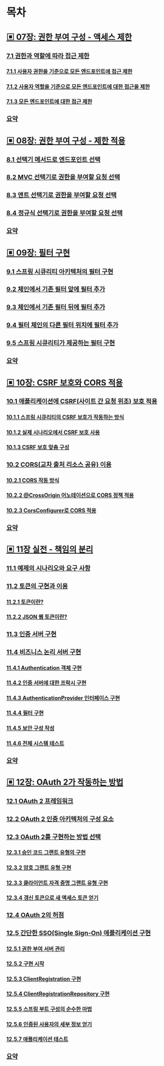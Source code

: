 # 목차

## [▣ 07장: 권한 부여 구성 - 액세스 제한](#▣-07장-권한-부여-구성-액세스-제한)

### [7.1 권한과 역할에 따라 접근 제한](#71-권한과-역할에-따라-접근-제한)

#### [7.1.1 사용자 권한을 기준으로 모든 엔드포인트에 접근 제한](#711-사용자-권한을-기준으로-모든-엔드포인트에-접근-제한)

#### [7.1.2 사용자 역할을 기준으로 모든 엔드포인트에 대한 접근을 제한](#712-사용자-역할을-기준으로-모든-엔드포인트에-대한-접근을-제한)

#### [7.1.3 모든 엔드포인트에 대한 접근 제한](#713-모든-엔드포인트에-대한-접근-제한)

### [요약](#요약-6)

## [▣ 08장: 권한 부여 구성 - 제한 적용](#▣-08장-권한-부여-구성-제한-적용)

### [8.1 선택기 메서드로 엔드포인트 선택](#81-선택기-메서드로-엔드포인트-선택)

### [8.2 MVC 선택기로 권한을 부여할 요청 선택](#82-mvc-선택기로-권한을-부여할-요청-선택)

### [8.3 앤트 선택기로 권한을 부여할 요청 선택](#83-앤트-선택기로-권한을-부여할-요청-선택)

### [8.4 정규식 선택기로 권한을 부여할 요청 선택](#84-정규식-선택기로-권한을-부여할-요청-선택)

### [요약](#요약-7)

## [▣ 09장: 필터 구현](#▣-09장-필터-구현)

### [9.1 스프링 시큐리티 아키텍처의 필터 구현](#91-스프링-시큐리티-아키텍처의-필터-구현)

### [9.2 체인에서 기존 필터 앞에 필터 추가](#92-체인에서-기존-필터-앞에-필터-추가)

### [9.3 체인에서 기존 필터 뒤에 필터 추가](#93-체인에서-기존-필터-뒤에-필터-추가)

### [9.4 필터 체인의 다른 필터 위치에 필터 추가](#94-필터-체인의-다른-필터-위치에-필터-추가)

### [9.5 스프링 시큐리티가 제공하는 필터 구현](#95-스프링-시큐리티가-제공하는-필터-구현)

### [요약](#요약-8)

## [▣ 10장: CSRF 보호와 CORS 적용](#▣-10장-csrf-보호와-cors-적용)

### [10.1 애플리케이션에 CSRF(사이트 간 요청 위조) 보호 적용](#101-애플리케이션에-csrf사이트-간-요청-위조-보호-적용)

#### [10.1.1 스프링 시큐리티의 CSRF 보호가 작동하는 방식](#1011-스프링-시큐리티의-csrf-보호가-작동하는-방식)

#### [10.1.2 실제 시나리오에서 CSRF 보호 사용](#1012-실제-시나리오에서-csrf-보호-사용)

#### [10.1.3 CSRF 보호 맞춤 구성](#1013-csrf-보호-맞춤-구성)

### [10.2 CORS(교차 출처 리소스 공유) 이용](#102-cors교차-출처-리소스-공유-이용)

#### [10.2.1 CORS 작동 방식](#1021-cors-작동-방식)

#### [10.2.2 @CrossOrigin 어노테이션으로 CORS 정책 적용](#1022-crossorigin-어노테이션으로-cors-정책-적용)

#### [10.2.3 CorsConfigurer로 CORS 적용](#1023-corsconfigurer로-cors-적용)

### [요약](#요약-9)

## [▣ 11장 실전 - 책임의 분리](#▣-11장-실전-책임의-분리)

### [11.1 예제의 시나리오와 요구 사항](#111-예제의-시나리오와-요구-사항)

### [11.2 토큰의 구현과 이용](#112-토큰의-구현과-이용)

#### [11.2.1 토큰이란?](#1121-토큰이란)

#### [11.2.2 JSON 웹 토큰이란?](#1122-json-웹-토큰이란)

### [11.3 인증 서버 구현](#113-인증-서버-구현)

### [11.4 비즈니스 논리 서버 구현](#114-비즈니스-논리-서버-구현)

#### [11.4.1 Authentication 객체 구현](#1141-authentication-객체-구현)

#### [11.4.2 인증 서버에 대한 프락시 구현](#1142-인증-서버에-대한-프락시-구현)

#### [11.4.3 AuthenticationProvider 인터페이스 구현](#1143-authenticationprovider-인터페이스-구현)

#### [11.4.4 필터 구현](#1144-필터-구현)

#### [11.4.5 보안 구성 작성](#1145-보안-구성-작성)

#### [11.4.6 전체 시스템 테스트](#1146-전체-시스템-테스트)

### [요약](#요약-10)

## [▣ 12장: OAuth 2가 작동하는 방법](#▣-12장-oauth-2가-작동하는-방법)

### [12.1 OAuth 2 프레임워크](#121-oauth-2-프레임워크)

### [12.2 OAuth 2 인증 아키텍처의 구성 요소](#122-oauth-2-인증-아키텍처의-구성-요소)

### [12.3 OAuth 2를 구현하는 방법 선택](#123-oauth-2를-구현하는-방법-선택)

#### [12.3.1 승인 코드 그랜트 유형의 구현](#1231-승인-코드-그랜트-유형의-구현)

#### [12.3.2 암호 그랜트 유형 구현](#1232-암호-그랜트-유형-구현)

#### [12.3.3 클라이언트 자격 증명 그랜트 유형 구현](#1233-클라이언트-자격-증명-그랜트-유형-구현)

#### [12.3.4 갱신 토큰으로 새 액세스 토큰 얻기](#1234-갱신-토큰으로-새-액세스-토큰-얻기)

### [12.4 OAuth 2의 허점](#124-oauth-2의-허점)

### [12.5 간단한 SSO(Single Sign-On) 애플리케이션 구현](#125-간단한-ssoSingle-sign-on-애플리케이션-구현)

#### [12.5.1 권한 부여 서버 관리](#1251-권한-부여-서버-관리)

#### [12.5.2 구현 시작](#1252-구현-시작)

#### [12.5.3 ClientRegistration 구현](#1253-clientregistration-구현)

#### [12.5.4 ClientRegistrationRepository 구현](#1254-clientregistrationrepository-구현)

#### [12.5.5 스프링 부트 구성의 순수한 마법](#1255-스프링-부트-구성의-순수한-마법)

#### [12.5.6 인증된 사용자의 세부 정보 얻기](#1256-인증된-사용자의-세부-정보-얻기)

#### [12.5.7 애플리케이션 테스트](#1257-애플리케이션-테스트)

### [요약](#요약-11)
